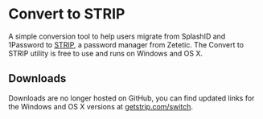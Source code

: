 # Convert to STRIP

A simple conversion tool to help users migrate from SplashID and 1Password to [STRIP](http://getstrip.com/), a password manager from Zetetic. The Convert to STRIP utility is free to use and runs on Windows and OS X. 

## Downloads

Downloads are no longer hosted on GitHub, you can find updated links for the Windows and OS X versions at [getstrip.com/switch](http://getstrip.com/switch).
